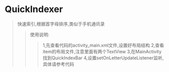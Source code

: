 # QuickIndexer
>快速索引,根据首字母排序,类似于手机通讯录
>> 使用说明:
>>> 1,先查看代码的activity_main.xml文件,设置好布局结构
>>> 2,查看item的布局文件,注意里面有两个TextView
>>> 3,在MainActivity找到QuickIndexBar
>>> 4,设置setOnLetterUpdateListener监听,具体请参考代码
